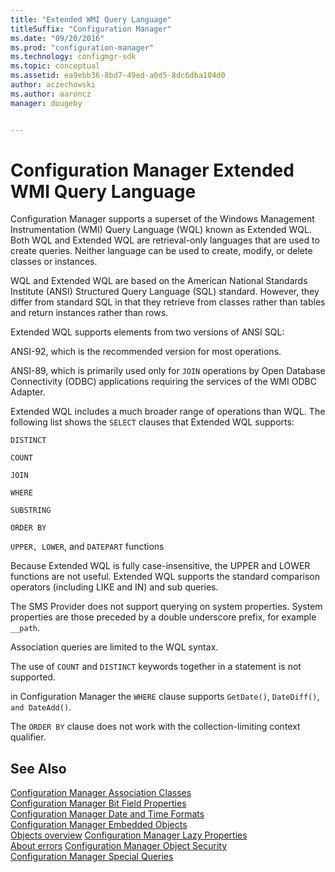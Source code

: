 ```yaml
---
title: "Extended WMI Query Language"
titleSuffix: "Configuration Manager"
ms.date: "09/20/2016"
ms.prod: "configuration-manager"
ms.technology: configmgr-sdk
ms.topic: conceptual
ms.assetid: ea9ebb36-8bd7-49ed-a0d5-8dc6dba104d0
author: aczechowski
ms.author: aaroncz
manager: dougeby


---
```

# Configuration Manager Extended WMI Query Language
Configuration Manager supports a superset of the Windows Management Instrumentation (WMI) Query Language (WQL) known as Extended WQL. Both WQL and Extended WQL are retrieval-only languages that are used to create queries. Neither language can be used to create, modify, or delete classes or instances.  

 WQL and Extended WQL are based on the American National Standards Institute (ANSI) Structured Query Language (SQL) standard. However, they differ from standard SQL in that they retrieve from classes rather than tables and return instances rather than rows.  

 Extended WQL supports elements from two versions of ANSI SQL:  

 ANSI-92, which is the recommended version for most operations.  

 ANSI-89, which is primarily used only for `JOIN` operations by Open Database Connectivity (ODBC) applications requiring the services of the WMI ODBC Adapter.  

 Extended WQL includes a much broader range of operations than WQL. The following list shows the `SELECT` clauses that Extended WQL supports:  

 `DISTINCT`  

 `COUNT`  

 `JOIN`  

 `WHERE`  

 `SUBSTRING`  

 `ORDER BY`  

 `UPPER, LOWER`, and `DATEPART` functions  

 Because Extended WQL is fully case-insensitive, the UPPER and LOWER functions are not useful. Extended WQL supports the standard comparison operators (including LIKE and IN) and sub queries.  

 The SMS Provider does not support querying on system properties. System properties are those preceded by a double underscore prefix, for example `__path`.  

 Association queries are limited to the WQL syntax.  

 The use of `COUNT` and `DISTINCT` keywords together in a statement is not supported.  

 in Configuration Manager the `WHERE` clause supports `GetDate()`, `DateDiff()`, `and DateAdd()`.  

 The `ORDER BY` clause does not work with the collection-limiting context qualifier.  

## See Also  
 [Configuration Manager Association Classes](../../../develop/core/understand/association-classes.md)   
 [Configuration Manager Bit Field Properties](../../../develop/core/understand/configuration-manager-bit-field-properties.md)   
 [Configuration Manager Date and Time Formats](../../../develop/core/understand/date-and-time-formats.md)   
 [Configuration Manager Embedded Objects](../../../develop/core/understand/embedded-objects.md)   
 [Objects overview](configuration-manager-objects-overview.md)
 [Configuration Manager Lazy Properties](../../../develop/core/understand/configuration-manager-lazy-properties.md)   
 [About errors](about-configuration-manager-errors.md)
 [Configuration Manager Object Security](../../../develop/core/understand/configuration-manager-object-security.md)   
 [Configuration Manager Special Queries](../../../develop/core/understand/special-queries.md)
